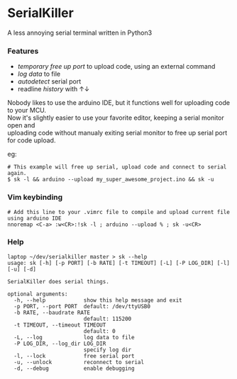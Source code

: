 # SerialKiller

A less annoying serial terminal written in Python3

### Features
- *temporary free up port* to upload code, using an external command
- *log data* to file
- *autodetect* serial port
- readline *history* with ↑↓

Nobody likes to use the arduino IDE, but it functions well for uploading code to your MCU.  
Now it's slightly easier to use your favorite editor, keeping a serial monitor open and  
uploading code without manualy exiting serial monitor to free up serial port for code upload.

eg:
```
# This example will free up serial, upload code and connect to serial again.
$ sk -l && arduino --upload my_super_awesome_project.ino && sk -u
```

### Vim keybinding
```
# Add this line to your .vimrc file to compile and upload current file using arduino IDE
nnoremap <C-a> :w<CR>:!sk -l ; arduino --upload % ; sk -u<CR>
```


### Help
```
laptop ~/dev/serialkiller master > sk --help
usage: sk [-h] [-p PORT] [-b RATE] [-t TIMEOUT] [-L] [-P LOG_DIR] [-l] [-u] [-d]

SerialKiller does serial things.

optional arguments:
  -h, --help            show this help message and exit
  -p PORT, --port PORT  default: /dev/ttyUSB0
  -b RATE, --baudrate RATE
                        default: 115200
  -t TIMEOUT, --timeout TIMEOUT
                        default: 0
  -L, --log             log data to file
  -P LOG_DIR, --log_dir LOG_DIR
                        specify log dir
  -l, --lock            free serial port
  -u, --unlock          reconnect to serial
  -d, --debug           enable debugging
```

